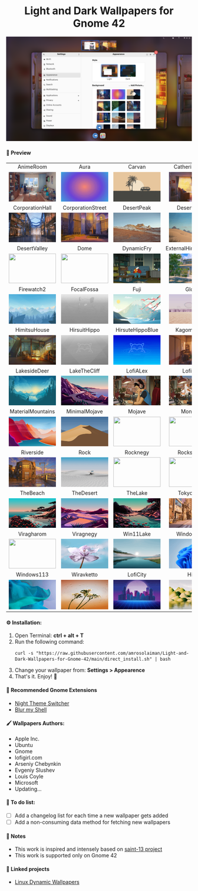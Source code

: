 <h1 align="center">Light and Dark Wallpapers for Gnome 42</h1>
<img src=Previews/Settings.png >

#### :art: Preview

|  |  |  |  |  |
| :--: | :--: | :--: | :--: | :--: |
| AnimeRoom | Aura | Carvan | CatherineRoom | Coast |
| <img src=Previews/AnimeRoom.gif width=128 height=80> | <img src=Previews/Aura.gif width=128 height=80> | <img src=Previews/Carvan.gif width=128 height=80> | <img src=Previews/CatherineRoom.gif width=128 height=80> | <img src=Previews/Coast.gif width=128 height=80> |
| CorporationHall | CorporationStreet | DesertPeak | DesertSands | DesertTree |
| <img src=Previews/CorporationHall.gif width=128 height=80> | <img src=Previews/CorporationStreet.gif width=128 height=80> | <img src=Previews/DesertPeak.gif width=128 height=80> | <img src=Previews/DesertSands.gif width=128 height=80> | <img src=Previews/DesertTree.gif width=128 height=80> |
| DesertValley | Dome | DynamicFry | ExternalHimitsuHouse | Firewatch |
| <img src=Previews/DesertValley.gif width=128 height=80> | <img src=Previews/Dome.gif width=128 height=80> | <img src=Previews/DynamicFry.gif width=128 height=80> | <img src=Previews/ExternalHimitsuHouse.gif width=128 height=80> | <img src=Previews/Firewatch.gif width=128 height=80> |
| Firewatch2 | FocalFossa | Fuji | Globe | GroovyGorilla |
| <img src=Previews/Firewatch2.gif width=128 height=80> | <img src=Previews/FocalFossa.gif width=128 height=80> | <img src=Previews/Fuji.gif width=128 height=80> | <img src=Previews/Globe.gif width=128 height=80> | <img src=Previews/GroovyGorilla.gif width=128 height=80> |
| HimitsuHouse | HirsuitHippo | HirsuteHippoBlue | KagomeRoom | Lakeside |
| <img src=Previews/HimitsuHouse.gif width=128 height=80> | <img src=Previews/HirsuitHippo.gif width=128 height=80> | <img src=Previews/HirsuteHippoBlue.gif width=128 height=80> | <img src=Previews/KagomeRoom.gif width=128 height=80> | <img src=Previews/Lakeside.gif width=128 height=80> |
| LakesideDeer | LakeTheCliff | LofiALex | LofiDino | LofiGirl |
| <img src=Previews/LakesideDeer.gif width=128 height=80> | <img src=Previews/LakeTheCliff.gif width=128 height=80> | <img src=Previews/LofiALex.gif width=128 height=80> | <img src=Previews/LofiDino.gif width=128 height=80> | <img src=Previews/LofiGirl.gif width=128 height=80> |
| MaterialMountains | MinimalMojave | Mojave | Monterey | PlasticBeach |
| <img src=Previews/MaterialMountains.gif width=128 height=80> | <img src=Previews/MinimalMojave.gif width=128 height=80> | <img src=Previews/Mojave.gif width=128 height=80> | <img src=Previews/Monterey.gif width=128 height=80> | <img src=Previews/PlasticBeach.gif width=128 height=80> |
| Riverside | Rock | Rocknegy | Rockscketto | StevenUniverse |
| <img src=Previews/Riverside.gif width=128 height=80> | <img src=Previews/Rock.gif width=128 height=80> | <img src=Previews/Rocknegy.gif width=128 height=80> | <img src=Previews/Rockscketto.gif width=128 height=80> | <img src=Previews/StevenUniverse.gif width=128 height=80> |
| TheBeach | TheDesert | TheLake | TokyoStreet | Viragegy |
| <img src=Previews/TheBeach.gif width=128 height=80> | <img src=Previews/TheDesert.gif width=128 height=80> | <img src=Previews/TheLake.gif width=128 height=80> | <img src=Previews/TokyoStreet.gif width=128 height=80> | <img src=Previews/Viragegy.gif width=128 height=80> |
| Viragharom | Viragnegy | Win11Lake | Windows111 | Windows112 |
| <img src=Previews/Viragharom.gif width=128 height=80> | <img src=Previews/Viragnegy.gif width=128 height=80> | <img src=Previews/Win11Lake.gif width=128 height=80> | <img src=Previews/Windows111.gif width=128 height=80> | <img src=Previews/Windows112.gif width=128 height=80> |
| Windows113 | Wiravketto | LofiCity | Hills | ChromeOSEarth |
| <img src=Previews/Windows113.gif width=128 height=80> | <img src=Previews/Wiravketto.gif width=128 height=80> | <img src=Previews/LofiCity.gif width=128 height=80> | <img src=Previews/Hills.gif width=128 height=80> | <img src=Previews/ChromeOSEarth.gif width=128 height=80> |

#### :gear: Installation:

1. Open Terminal: **ctrl + alt + T**
2. Run the following command:
	```
	curl -s "https://raw.githubusercontent.com/amrosolaiman/Light-and-Dark-Wallpapers-for-Gnome-42/main/direct_install.sh" | bash
	```
3. Change your wallpaper from: **Settings > Appearence**
4. That's it. Enjoy! :tada:
#### :rocket: Recommended Gnome Extensions
- [Night Theme Switcher](https://nightthemeswitcher.romainvigier.fr/)
- [Blur my Shell](https://github.com/aunetx/blur-my-shell)

#### :paintbrush: Wallpapers Authors:
- Apple Inc.
- Ubuntu
- Gnome
- lofigirl.com
- Arseniy Chebynkin
- Evgeniy Slushev
- Louis Coyle
- Microsoft
- Updating...

#### :memo: To do list:
- [ ] Add a changelog list for each time a new wallpaper gets added
- [ ] Add a non-consuming data method for fetching new wallpapers

#### :memo: Notes
- This work is inspired and intensely based on [saint-13 project](https://github.com/saint-13/Linux_Dynamic_Wallpapers)
- This work is supported only on Gnome 42

#### :link: Linked projects
- [Linux Dynamic Wallpapers](https://github.com/saint-13/Linux_Dynamic_Wallpapers)
